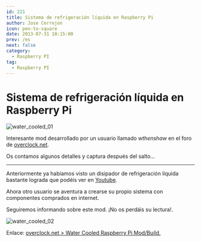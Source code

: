 ```yaml
---
id: 221
title: Sistema de refrigeración líquida en Raspberry Pi
author: Jose Cerrejon
icon: pen-to-square
date: 2013-07-31 10:15:00
prev: /es
next: false
category:
  - Raspberry PI
tag:
  - Raspberry PI
---
```


# Sistema de refrigeración líquida en Raspberry Pi

![water_cooled_01](/images/2013/07/water_cooled_01.jpg)

Interesante mod desarrollado por un usuario llamado *wthenshaw* en el foro de [overclock.net](http://www.overclock.net).

Os contamos algunos detalles y captura después del salto...

- - -
Anteriormente ya habíamos visto un disipador de refrigeración líquida bastante lograda que podéis ver en [Youtube](http://www.youtube.com/watch?v=xwc7Hs33cAk).

Ahora otro usuario se aventura a crearse su propio sistema con componentes comprados en internet. 

Seguiremos informando sobre este mod. ¡No os perdáis su lectura!.

![water_cooled_02](/images/2013/07/water_cooled_02.jpg)

Enlace: [overclock.net > Water Cooled Raspberry Pi Mod/Build.](http://www.overclock.net/t/1410604/build-log-water-cooled-raspberry-pi-mod-build)